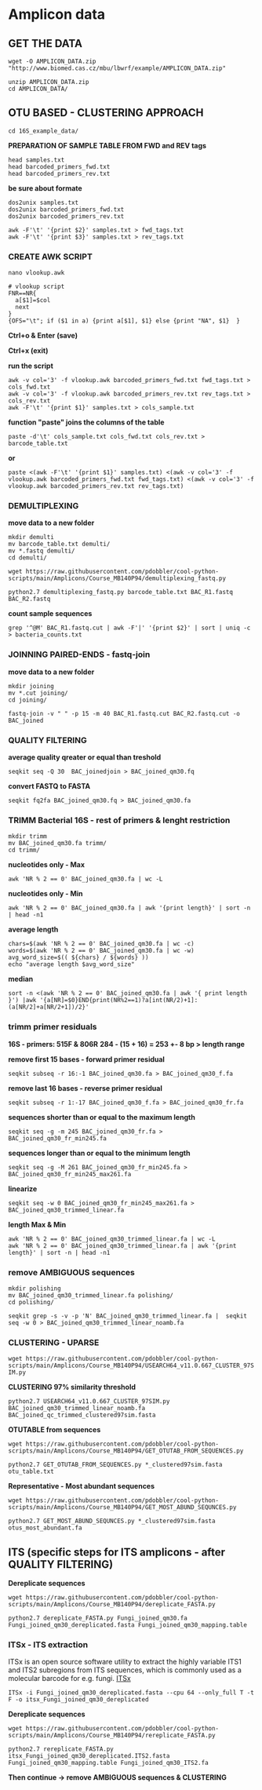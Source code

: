 # Amplicon data

## GET THE DATA

`wget -O AMPLICON_DATA.zip "http://www.biomed.cas.cz/mbu/lbwrf/example/AMPLICON_DATA.zip"`

```
unzip AMPLICON_DATA.zip
cd AMPLICON_DATA/
```

## OTU BASED - CLUSTERING APPROACH

`cd 16S_example_data/`

**PREPARATION OF SAMPLE TABLE FROM FWD and REV tags**
```
head samples.txt
head barcoded_primers_fwd.txt
head barcoded_primers_rev.txt
```

**be sure about formate**
```
dos2unix samples.txt
dos2unix barcoded_primers_fwd.txt
dos2unix barcoded_primers_rev.txt
```

```
awk -F'\t' '{print $2}' samples.txt > fwd_tags.txt
awk -F'\t' '{print $3}' samples.txt > rev_tags.txt
```


### CREATE AWK SCRIPT

`nano vlookup.awk`

```
# vlookup script
FNR==NR{
  a[$1]=$col
  next
}
{OFS="\t"; if ($1 in a) {print a[$1], $1} else {print "NA", $1}  }
```

**Ctrl+o & Enter (save)**

**Ctrl+x         (exit)**



**run the script**
```
awk -v col='3' -f vlookup.awk barcoded_primers_fwd.txt fwd_tags.txt > cols_fwd.txt
awk -v col='3' -f vlookup.awk barcoded_primers_rev.txt rev_tags.txt > cols_rev.txt
awk -F'\t' '{print $1}' samples.txt > cols_sample.txt
```

**function "paste" joins the columns of the table**

```
paste -d'\t' cols_sample.txt cols_fwd.txt cols_rev.txt > barcode_table.txt
```

**or**

```
paste <(awk -F'\t' '{print $1}' samples.txt) <(awk -v col='3' -f vlookup.awk barcoded_primers_fwd.txt fwd_tags.txt) <(awk -v col='3' -f vlookup.awk barcoded_primers_rev.txt rev_tags.txt)
```


### DEMULTIPLEXING

**move data to a new folder**

```
mkdir demulti
mv barcode_table.txt demulti/
mv *.fastq demulti/
cd demulti/
```

`wget https://raw.githubusercontent.com/pdobbler/cool-python-scripts/main/Amplicons/Course_MB140P94/demultiplexing_fastq.py`

`python2.7 demultiplexing_fastq.py barcode_table.txt BAC_R1.fastq BAC_R2.fastq`

**count sample sequences**

`grep '^@M' BAC_R1.fastq.cut | awk -F'|' '{print $2}' | sort | uniq -c > bacteria_counts.txt`


### JOINNING PAIRED-ENDS - fastq-join

**move data to a new folder**

```
mkdir joining
mv *.cut joining/
cd joining/
```

`fastq-join -v " " -p 15 -m 40 BAC_R1.fastq.cut BAC_R2.fastq.cut -o BAC_joined`


### QUALITY FILTERING

**average quality qreater or equal than treshold**

`seqkit seq -Q 30  BAC_joinedjoin > BAC_joined_qm30.fq`

**convert FASTQ to FASTA**

`seqkit fq2fa BAC_joined_qm30.fq > BAC_joined_qm30.fa`


### TRIMM Bacterial 16S - rest of primers & lenght restriction 

```
mkdir trimm
mv BAC_joined_qm30.fa trimm/
cd trimm/
```

**nucleotides only - Max**

`awk 'NR % 2 == 0' BAC_joined_qm30.fa | wc -L`

**nucleotides only - Min**

`awk 'NR % 2 == 0' BAC_joined_qm30.fa | awk '{print length}' | sort -n | head -n1`

**average length**

```
chars=$(awk 'NR % 2 == 0' BAC_joined_qm30.fa | wc -c)
words=$(awk 'NR % 2 == 0' BAC_joined_qm30.fa | wc -w)
avg_word_size=$(( ${chars} / ${words} ))
echo "average length $avg_word_size"
```

**median**

`sort -n <(awk 'NR % 2 == 0' BAC_joined_qm30.fa | awk '{ print length }') |awk '{a[NR]=$0}END{print(NR%2==1)?a[int(NR/2)+1]:(a[NR/2]+a[NR/2+1])/2}'`


### trimm primer residuals

**16S - primers: 515F & 806R**
**284 - (15 + 16) = 253 +- 8 bp > length range**


**remove first 15 bases - forward primer residual**

`seqkit subseq -r 16:-1 BAC_joined_qm30.fa > BAC_joined_qm30_f.fa`

**remove last 16 bases - reverse primer residual**

`seqkit subseq -r 1:-17 BAC_joined_qm30_f.fa > BAC_joined_qm30_fr.fa`

**sequences shorter than or equal to the maximum length**

`seqkit seq -g -m 245 BAC_joined_qm30_fr.fa > BAC_joined_qm30_fr_min245.fa`

**sequences longer than or equal to the minimum length**

`seqkit seq -g -M 261 BAC_joined_qm30_fr_min245.fa > BAC_joined_qm30_fr_min245_max261.fa`

**linearize**

`seqkit seq -w 0 BAC_joined_qm30_fr_min245_max261.fa > BAC_joined_qm30_trimmed_linear.fa`


**length Max & Min**

```
awk 'NR % 2 == 0' BAC_joined_qm30_trimmed_linear.fa | wc -L
awk 'NR % 2 == 0' BAC_joined_qm30_trimmed_linear.fa | awk '{print length}' | sort -n | head -n1
```


### remove AMBIGUOUS sequences

```
mkdir polishing
mv BAC_joined_qm30_trimmed_linear.fa polishing/
cd polishing/
```

`seqkit grep -s -v -p 'N' BAC_joined_qm30_trimmed_linear.fa |  seqkit seq -w 0 > BAC_joined_qm30_trimmed_linear_noamb.fa`


### CLUSTERING - UPARSE

`wget https://raw.githubusercontent.com/pdobbler/cool-python-scripts/main/Amplicons/Course_MB140P94/USEARCH64_v11.0.667_CLUSTER_97SIM.py`

**CLUSTERING 97% similarity threshold**

`python2.7 USEARCH64_v11.0.667_CLUSTER_97SIM.py BAC_joined_qm30_trimmed_linear_noamb.fa BAC_joined_qc_trimmed_clustered97sim.fasta`

**OTUTABLE from sequences**

`wget https://raw.githubusercontent.com/pdobbler/cool-python-scripts/main/Amplicons/Course_MB140P94/GET_OTUTAB_FROM_SEQUENCES.py`


`python2.7 GET_OTUTAB_FROM_SEQUENCES.py *_clustered97sim.fasta otu_table.txt`

**Representative - Most abundant sequences**

`wget https://raw.githubusercontent.com/pdobbler/cool-python-scripts/main/Amplicons/Course_MB140P94/GET_MOST_ABUND_SEQUNCES.py`


`python2.7 GET_MOST_ABUND_SEQUNCES.py *_clustered97sim.fasta otus_most_abundant.fa`



## ITS (specific steps for ITS amplicons - after QUALITY FILTERING)

**Dereplicate sequences**

`wget https://raw.githubusercontent.com/pdobbler/cool-python-scripts/main/Amplicons/Course_MB140P94/dereplicate_FASTA.py`

`python2.7 dereplicate_FASTA.py Fungi_joined_qm30.fa Fungi_joined_qm30_dereplicated.fasta Fungi_joined_qm30_mapping.table`


### ITSx - ITS extraction

ITSx is an open source software utility to extract the highly variable ITS1 and ITS2 subregions from ITS sequences, which is commonly used as a molecular barcode for e.g. fungi. [ITSx](https://microbiology.se/software/itsx/)

`ITSx -i Fungi_joined_qm30_dereplicated.fasta --cpu 64 --only_full T -t F -o itsx_Fungi_joined_qm30_dereplicated`


**Dereplicate sequences**

`wget https://raw.githubusercontent.com/pdobbler/cool-python-scripts/main/Amplicons/Course_MB140P94/rereplicate_FASTA.py`

`python2.7 rereplicate_FASTA.py itsx_Fungi_joined_qm30_dereplicated.ITS2.fasta Fungi_joined_qm30_mapping.table Fungi_joined_qm30_ITS2.fa`

**Then continue -> remove AMBIGUOUS sequences & CLUSTERING**




